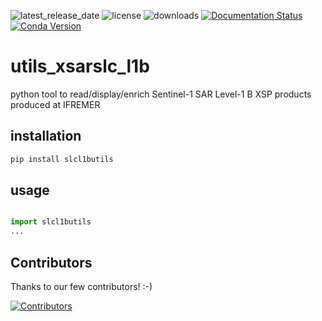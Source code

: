 ![latest_release_date](https://anaconda.org/conda-forge/slcl1butils/badges/latest_release_date.svg)
![license](https://anaconda.org/conda-forge/slcl1butils/badges/license.svg)
![downloads](https://anaconda.org/conda-forge/slcl1butils/badges/downloads.svg)
[![Documentation Status](https://readthedocs.org/projects/slcl1butils/badge/?version=latest)](https://slcl1butils.readthedocs.io/en/latest/?badge=latest) 
[![Conda Version](https://img.shields.io/conda/vn/conda-forge/slcl1butils.svg)](https://anaconda.org/conda-forge/slcl1butils)

# utils_xsarslc_l1b
python tool to read/display/enrich Sentinel-1 SAR Level-1 B XSP products produced at IFREMER

## installation 

```bash
pip install slcl1butils
```

## usage

```python

import slcl1butils
...
```

## Contributors

Thanks to our few contributors! :-)

[![Contributors](https://contrib.rocks/image?repo=umr-lops/utils_xsarslc_l1b)](https://github.com/umr-lops/utils_xsarslc_l1b/graphs/contributors)
